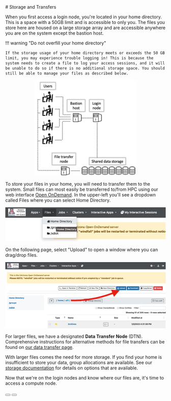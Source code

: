 <link rel="stylesheet" href="../../assets/stylesheets/buttons.css">
# Storage and Transfers

When you first access a login node, you're located in your home directory. This is a space with a 50GB limit and is accessible to only you. The files you store here are housed on a large storage array and are accessible anywhere you are on the system except the bastion host. 

!!! warning "Do not overfill your home directory"

    If the storage usage of your home directory meets or exceeds the 50 GB limit, you may experience trouble logging in! This is because the system needs to create a file to log your access sessions, and it will be unable to do so if there is no additional storage space. You should still be able to manage your files as described below. 

<center><img src="images/filexfer.png" style="height: 300px;"></center>

To store your files in your home, you will need to transfer them to the system. Small files can most easily be transferred to/from HPC using our web interface [Open OnDemand](https://ood.hpc.arizona.edu/). In the upper-left you'll see a dropdown called Files where you can select Home Directory. 

<center><img src="images/home.png" style="width: 600px;" ></center>

On the following page, select "Upload" to open a window where you can drag/drop files.

<center><img src="images/file_upload.png" style="width: 600px;" ></center>

For larger files, we have a designated **Data Transfer Node** (DTN). Comprehensive instructions for alternative methods for file transfers can be found on [our data transfer page](../../storage_and_transfers/transfers/overview/). 

With larger files comes the need for more storage. If you find your home is insufficient to store your data, group allocations are available. See our [storage documentation](../../storage_and_transfers/storage/hpc_storage/) for details on options that are available. 

Now that we're on the login nodes and know where our files are, it's time to access a compute node. 

<html>
<div class="button-container">
    <a href="../logging_in/"><button class="left-button"></button></a>
    <a href="../accessing_compute"><button class="right-button"></button></a>
</div>
</html>